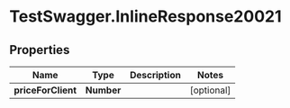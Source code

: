 # TestSwagger.InlineResponse20021

## Properties

Name | Type | Description | Notes
------------ | ------------- | ------------- | -------------
**priceForClient** | **Number** |  | [optional] 


